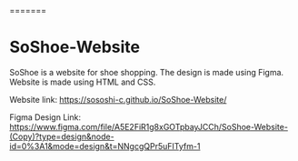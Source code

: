 
  
=======
# SoShoe-Website
SoShoe is a website for shoe shopping. The design is made using Figma. Website is made using HTML and CSS.

Website link: https://sososhi-c.github.io/SoShoe-Website/

Figma Design Link: https://www.figma.com/file/A5E2FiR1g8xGOTpbayJCCh/SoShoe-Website-(Copy)?type=design&node-id=0%3A1&mode=design&t=NNgcgQPr5uFITyfm-1

